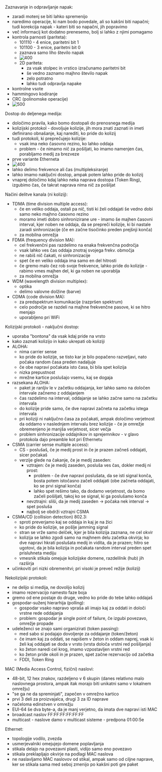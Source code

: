 Zaznavanje in odpravljanje napak:
- zaradi motenj se biti lahko spremenijo
- naredimo operacije, ki nam bodo povedale, ali so kakšni biti napačni; tudi korekcija napak - kateri biti so napačni, jih popravimo
- več informacij kot dodatno prenesemo, bolj si lahko z njimi pomagamo
- kontrola parnosti (pariteta):
	- 101110 - 4 enice, paritetni bit 1
	- 101100 - 3 enice, paritetni bit 0
	- zaznava samo liho število napak
	- ![400](Pasted%20image%2020240315100108.png)
	- 2D pariteta:
		- za vsak stolpec in vrstico izračunamo paritetni bit
		- še vedno zaznamo majhno število napak
		- zelo potratno
		- lahko tudi odpravlja napake
- kontrolne vsote
- hammingovo kodiranje
- CRC (polinomske operacije)
- ![500](Pasted%20image%2020240315100857.png)

Dostop do deljenega medija:
- določimo pravila, kako bomo dostopali do prenosnega medija
- kolizijski protokol - dovoljuje kolizije, jih mora znati zaznati in imeti definirano obnašanje, kaj narediti, ko pride do kolizij
- tudi protokoli, ki preprečujejo kolizije:
	- vsak ima neko časovno rezino, ko lahko oddaja
	- problem - če nimamo nič za pošiljati, ko imamo namenjen čas, porabljamo medij za brezveze
- prve variante Etherneta
- ![400](Pasted%20image%2020240308114402.png)
- lahko delimo frekvence ali čas (multipleksiranje)
- lahko imamo naključni dostop, ampak potem lahko pride do kolizij
- vnaprej določimo kdaj lahko neka naprava dostopa (Token Ring), izgubimo čas, če takrat naprava nima nič za pošiljat

Načini delitve kanala (ni kolizij):
- TDMA (time division multiple access):
	- če en veliko oddaja, ostali pa nič, tisti ki želi oddajati še vedno dobi samo neko majhno časovno rezino
	- moramo imeti dobro sinhronizirane ure - imamo še majhen časovni interval, kjer noben ne oddaja, da se prepreči kolizije, ki bi nastale zaradi sinhronizacije (če en začne tisočinko preden prejšnji konča)
	- za mobilna omrežja
- FDMA (frequency division MA):
	- cel frekvenčni pas razdelimo na enaka frekvenčna področja
	- vsak lahko ves čas oddaja znotraj svojega frekv. območja
	- ne rabiš nič čakati, ni sinhronizacije
	- spet če en veliko oddaja ima samo en del hitrosti
	- če gremo malo čez rob svoje frekvence, lahko pride do kolizije - rabimo vmes majhen del, ki ga noben ne uporablja
	- za mobilna omrežja
- WDM (wavelength division multiplex):
	- optika
	- delimo valovne dolžine (barve)
- CDMA (code division MA):
	- za predspektrum komunikacije (razpršen spektrum)
	- celo področje se razdeli na majhne frekvenčne pasove, ki se hitro menjajo
	- uporabljeno pri WiFi

Kolizijski protokoli - naključni dostop:
- uporaba "bontona" da vsak kdaj pride na vrsto
- kako zaznati kolizijo in kako ukrepati ob koliziji
- ALOHA:
	- nima carrier sense
	- ko pride do kolizije, se tisto kar je bilo popačeno razveljavi, nato počaka random časa preden nadaljuje
	- če obe napravi počakata isto časa, bi bila spet kolizija
	- nizka prepustnost
	- mrežne kartice poslušajo vsemu, kaj se dogaja
- razsekana ALOHA:
	- paket je ranljiv le v začetku oddajanja, ker lahko samo na določen intervale začnemo z oddajanjem
	- čas razdelimo na interval, oddajanje se lahko začne samo na začetku intervala
	- do kolizije pride samo, če dve napravi začneta na začetku istega intervala
	- pri koliziji ni naključno časa za počakati, ampak določimo verjetnost da oddamo v naslednjem intervalu brez kolizije - če je omrežje obremenjeno je manjša verjetnost, sicer večja
	- problem sinhronizacije oddajnikov in sprejemnikov - v glavo protokola dajo preamble kot pri Ethernetu
- CSMA (carrier sense multiple access):
	- CS - poslušaš, če je medij prost in če je prazen začneš oddajati, sicer počakaš
	- verzije glede na čakanje, če je medij zaseden:
		- vztrajen: če je medij zaseden, posluša ves čas, dokler medij ni prost:
			- problem - če dve napravi poslušata, da se isti signal konča, bosta potem istočasno začeli oddajati (obe začneta oddajati, ko se prvi signal konča)
			- lahko spet rešimo tako, da dodamo verjetnost, da bomo začeli pošiljati, takoj ko se signal, ki ga poslušamo konča
		- nevztrajni: sliši, da je medij zaseden -> počaka nek interval -> spet posluša
		- najbolj se obdrži vztrajni CSMA
- CSMA/CD (collision detection) 802.3:
	- sproti preverjamo kaj se oddaja in kaj je na žici
	- ko pride do kolizije, se pošlje jamming signal
	- stran se vrže samo delček, kjer je bila kolizija zaznana, ne cel okvir
	- kolizija se lahko zgodi samo na majhnem delu začetka okvirja; ko dve napravi hkrati poslušata medij in vidita, da je prazen; hitro se ugotovi, da je bila kolizija in počakata random interval preden spet prisluhneta mediju
	- vmesnik stikala omejuje kolizijske domene, razdelilnik (hub) jih razširja
- učinkoviti pri nizki obremenitvi; pri visoki je preveč režije (kolizij)

Nekolizijski protokoli:
- ne delijo si medija, ne dovolijo kolizij
- imamo rezervacijo namesto faze boja
- gremo od ene postaje do druge, vedno ko pride do tebe lahko oddajaš
- gospodar-suženj hierarhija (polling):
	- gospodar vsako napravo vpraša ali imajo kaj za oddati in določi vrstne rede oddajanja
	- problem: gospodar je single point of failure, če izgubi povezavo, omrežje propade
- udeleženci se znajo sami organizirati (token passing):
	- med sabo si podajajo dovoljenje za oddajanje (token/žeton)
	- če imam kaj za oddati, se napišem v žeton in oddam naprej, vsak ki želi kaj oddajati se doda v vrsto (vrsta določa vrstni red pošiljanja)
	- ko žeton naredi cel krog, imamo vzpostavljen vrstni red
	- ko žeton pride okoli in je prazen, spet začne rezervacijo od začetka
	- FDDI, Token Ring

MAC (Media Access Control, fizični) naslovi:
- 48-bit, 12 hex znakov, razdeljeno v 6 skupin (danes relativno malo naslovnega prostora, ampak itak morajo biti unikatni samo v lokalnem omrežju)
- "se ga ne da spreminjati", zapečen v omrežno kartico
- prvi 3 deli za proizvajalca, drugi 3 za ID naprave
- načeloma edinstven v omrežju
- EUI-64 še dva byte-a, da je manj verjetno, da imata dve napravi isti MAC
- broadcast naslov FF:FF:FF:FF:FF:FF
- multicast - naslove damo v multicast sisteme - predpona 01:00:5e

Ethernet:
- topologije vodilo, zvezda
- usmerjevalniki omejujejo domene poplavljanja
- stikala delajo na povezavni plasti, vidijo samo eno povezavo
- stikala preklapljajo okvirje na podlagi MAC naslova
- ne naslavljamo MAC naslovov od stikal, ampak samo od ciljne naprave, ker se stikala sama med seboj zmenijo po kakšni poti gre paket